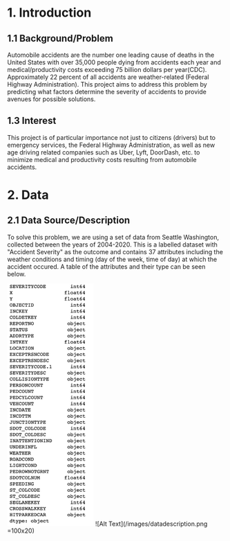 # 1. Introduction
## 1.1 Background/Problem
Automobile accidents are the number one leading cause of deaths in the United States with over 35,000 people dying from accidents each year and medical/productivity costs exceeding 75 billion dollars per year(CDC). Approximately 22 percent of all accidents are weather-related (Federal Highway Administration). This project aims to address this problem by predicting what factors determine the severity of accidents to provide avenues for possible solutions.

## 1.3 Interest
This project is of particular importance not just to citizens (drivers) but to emergency services, the Federal Highway Administration, as well as new age driving related companies such as Uber, Lyft, DoorDash, etc. to minimize medical and productivity costs resulting from automobile accidents.

# 2. Data
## 2.1 Data Source/Description
To solve this problem, we are using a set of data from Seattle Washington, collected between the years of 2004-2020. This is a labelled dataset with "Accident Severity" as the outcome and contains 37 attributes including the weather conditions and timing (day of the week, time of day) at which the accident occured. A table of the attributes and their type can be seen below.

<img src="/images/datadescription.png" alt="drawing" width="200"/>
![Alt Text](/images/datadescription.png =100x20)
